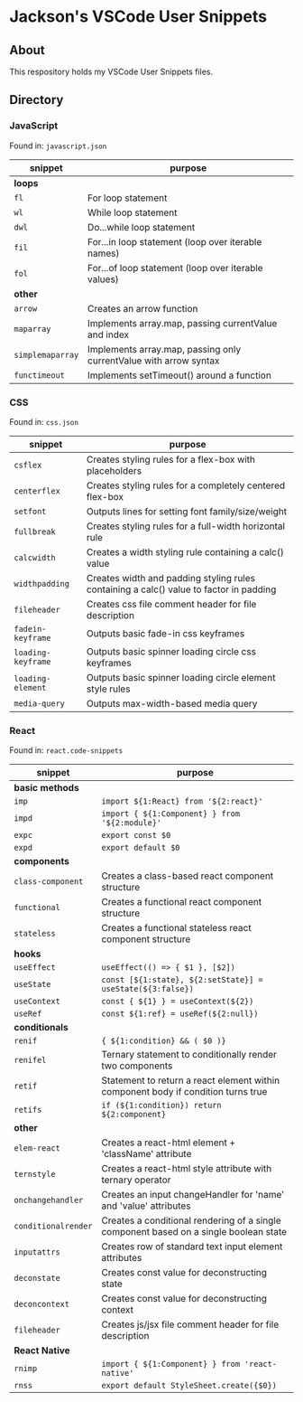 # Jackson's VSCode User Snippets

## About

This respository holds my VSCode User Snippets files.

## Directory

### JavaScript

Found in: `javascript.json`

| snippet          | purpose                                                           |
| ---------------- | ----------------------------------------------------------------- |
| **loops**        |
| `fl`             | For loop statement                                                |
| `wl`             | While loop statement                                              |
| `dwl`            | Do...while loop statement                                         |
| `fil`            | For...in loop statement (loop over iterable names)                |
| `fol`            | For...of loop statement (loop over iterable values)               |
| **other**        |
| `arrow`          | Creates an arrow function                                         |
| `maparray`       | Implements array.map, passing currentValue and index              |
| `simplemaparray` | Implements array.map, passing only currentValue with arrow syntax |
| `functimeout`    | Implements setTimeout() around a function                         |

### CSS

Found in: `css.json`

| snippet            | purpose                                                                                |
| ------------------ | -------------------------------------------------------------------------------------- |
| `csflex`           | Creates styling rules for a flex-box with placeholders                                 |
| `centerflex`       | Creates styling rules for a completely centered flex-box                               |
| `setfont`          | Outputs lines for setting font family/size/weight                                      |
| `fullbreak`        | Creates styling rules for a full-width horizontal rule                                 |
| `calcwidth`        | Creates a width styling rule containing a calc() value                                 |
| `widthpadding`     | Creates width and padding styling rules containing a calc() value to factor in padding |
| `fileheader`       | Creates css file comment header for file description                                   |
| `fadein-keyframe`  | Outputs basic fade-in css keyframes                                                    |
| `loading-keyframe` | Outputs basic spinner loading circle css keyframes                                     |
| `loading-element`  | Outputs basic spinner loading circle element style rules                               |
| `media-query`      | Outputs max-width-based media query                                                    |

### React

Found in: `react.code-snippets`

| snippet             | purpose                                                                               |
| ------------------- | ------------------------------------------------------------------------------------- |
| **basic methods**   |
| `imp`               | `import ${1:React} from '${2:react}'`                                                 |
| `impd`              | `import { ${1:Component} } from '${2:module}'`                                        |
| `expc`              | `export const $0`                                                                     |
| `expd`              | `export default $0`                                                                   |
| **components**      |
| `class-component`   | Creates a class-based react component structure                                       |
| `functional`        | Creates a functional react component structure                                        |
| `stateless`         | Creates a functional stateless react component structure                              |
| **hooks**           |
| `useEffect`         | `useEffect(() => { $1 }, [$2])`                                                       |
| `useState`          | `const [${1:state}, ${2:setState}] = useState(${3:false})`                            |
| `useContext`        | `const { ${1} } = useContext(${2})`                                                   |
| `useRef`            | `const ${1:ref} = useRef(${2:null})`                                                  |
| **conditionals**    |
| `renif`             | `{ ${1:condition} && ( $0 )}`                                                         |
| `renifel`           | Ternary statement to conditionally render two components                              |
| `retif`             | Statement to return a react element within component body if condition turns true     |
| `retifs`            | `if (${1:condition}) return ${2:component}`                                           |
| **other**           |
| `elem-react`        | Creates a react-html element + 'className' attribute                                  |
| `ternstyle`         | Creates a react-html style attribute with ternary operator                            |
| `onchangehandler`   | Creates an input changeHandler for 'name' and 'value' attributes                      |
| `conditionalrender` | Creates a conditional rendering of a single component based on a single boolean state |
| `inputattrs`        | Creates row of standard text input element attributes                                 |
| `deconstate`        | Creates const value for deconstructing state                                          |
| `deconcontext`      | Creates const value for deconstructing context                                        |
| `fileheader`        | Creates js/jsx file comment header for file description                               |
| **React Native**    |
| `rnimp`             | `import { ${1:Component} } from 'react-native'`                                       |
| `rnss`              | `export default StyleSheet.create({$0})`                                              |
